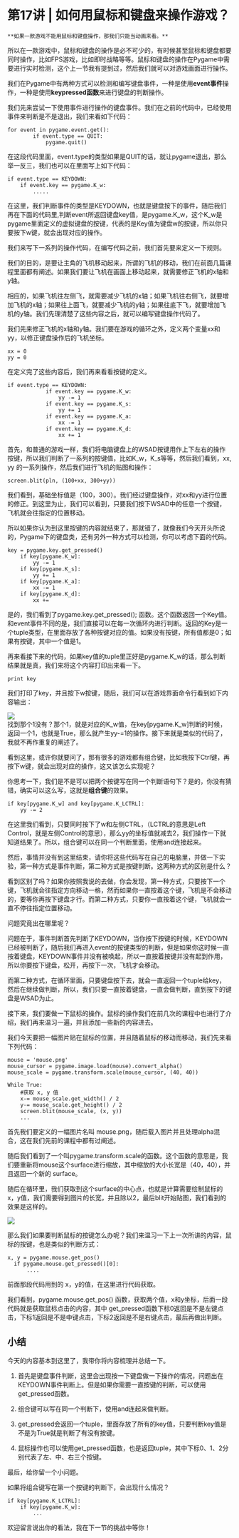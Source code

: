 # 第17讲 | 如何用鼠标和键盘来操作游戏？

    **如果一款游戏不能用鼠标和键盘操作，那我们只能当动画来看。**

所以在一款游戏中，鼠标和键盘的操作是必不可少的，有时候甚至鼠标和键盘都要同时操作，比如FPS游戏，比如即时战略等等。鼠标和键盘的操作在Pygame中需要进行实时检测，这个上一节我有提到过，然后我们就可以对游戏画面进行操作。

我们在Pygame中有两种方式可以检测和编写键盘事件，一种是使用**event事件**操作，一种是使用**keypressed函数**来进行键盘的判断操作。

我们先来尝试一下使用事件进行操作的键盘事件。我们在之前的代码中，已经使用事件来判断是不是退出，我们来看如下代码：

```
for event in pygame.event.get():
        if event.type == QUIT:
            pygame.quit()  

```

在这段代码里面，event.type的类型如果是QUIT的话，就让pygame退出，那么举一反三，我们也可以在里面写上如下代码：

```
if event.type == KEYDOWN:
    if event.key == pygame.K_w:
        .....

```

在这里，我们判断事件的类型是KEYDOWN，也就是键盘按下的事件，随后我们再在下面的代码里,判断event所返回键盘key值，是pygame.K\_w，这个K\_w是pygame里面定义的虚拟键盘的按键，代表的是Key值为键盘w的按键，所以你只要按下w键，就会出现对应的操作。

我们来写下一系列的操作代码，在编写代码之前，我们首先要来定义一下规则。

我们的目的，是要让主角的飞机移动起来，所谓的飞机的移动，我们在前面几篇课程里面都有阐述。如果我们要让飞机在画面上移动起来，就需要修正飞机的x轴和y轴。

相应的，如果飞机往左侧飞，就需要减少飞机的x轴；如果飞机往右侧飞，就要增加飞机的x轴；如果往上面飞，就要减少飞机的y轴；如果往底下飞，就要增加飞机的y轴。我们先理清楚了这些内容之后，就可以编写键盘操作代码了。

我们先来修正飞机的x轴和y轴。我们要在游戏的循环之外，定义两个变量xx和yy，以修正键盘操作后的飞机坐标。

```
xx = 0
yy = 0  

```

在定义完了这些内容后，我们再来看看按键的定义。

```
if event.type == KEYDOWN:
            if event.key == pygame.K_w:
                yy -= 1
            if event.key == pygame.K_s:
                yy += 1
            if event.key == pygame.K_a:
                xx -= 1
            if event.key == pygame.K_d:
                xx += 1

```

首先，和普通的游戏一样，我们将电脑键盘上的WSAD按键用作上下左右的操作按键，所以我们判断了一系列的按键值，比如K\_w，K\_s等等，然后我们看到，xx, yy 的一系列操作，然后我们进行飞机的贴图和操作：

```
screen.blit(pln, (100+xx, 300+yy))

```

我们看到，基础坐标值是（100，300）。我们经过键盘操作，对xx和yy进行位置的修正。到这里为止，我们可以看到，只要我们按下WSAD中的任意一个按键，飞机就会往指定的位置移动。

所以如果你认为到这里按键的内容就结束了，那就错了，就像我们今天开头所说的，Pygame下的键盘类，还有另外一种方式可以检测，你可以考虑下面的代码。

```
key = pygame.key.get_pressed()
    if key[pygame.K_w]:
        yy -= 1
    if key[pygame.K_s]:
        yy += 1
    if key[pygame.K_a]:
        xx -= 1
    if key[pygame.K_d]:
        xx += 

```

是的，我们看到了pygame.key.get\_pressed(); 函数。这个函数返回一个Key值。和event事件不同的是，我们直接可以在每一次循环内进行判断。返回的Key是一个tuple类型，在里面存放了各种按键对应的值。如果没有按键，所有值都是0；如果有按键，其中一个值是1。

再来看接下来的代码，如果key值的tuple里正好是pygame.K\_w的话，那么判断结果就是真，我们来将这个内容打印出来看一下。

```
print key

```

我们打印了key，并且按下w按键，随后，我们可以在游戏界面命令行看到如下内容输出：

![](https://static001.geekbang.org/resource/image/48/4a/480b8b53350ddb06e6a70e6987c84a4a.jpg)  
﻿找到那个1没有？那个1，就是对应的K\_w值，在key\[pygame.K\_w\]判断的时候，返回一个1，也就是True，那么就产生yy-=1的操作。接下来就是类似的代码了，我就不再作重复的阐述了。

看到这里，或许你就要问了，那有很多的游戏都有组合键，比如我按下Ctrl键，再按下w键，就会出现对应的操作，这又该怎么实现呢？

你思考一下，我们是不是可以把两个按键写在同一个判断语句下？是的，你没有猜错，确实可以这么写，这就是**组合键**的效果。

```
if key[pygame.K_w] and key[pygame.K_LCTRL]:
    yy -= 2 

```

在这里我们看到，只要同时按下了w和左侧CTRL，（LCTRL的意思是Left Control，就是左侧Control的意思），那么yy的坐标值就减去2，我们操作一下就知道结果了。所以，组合键可以在同一个判断里面，使用and连接起来。

然后，事情并没有到这里结束，请你将这些代码写在自己的电脑里，并做一下实验，第一种方式是事件判断，第二种方式是按键判断。这两种方式的区别是什么？

看到区别了吗？如果你按照我说的去做，你会发现，第一种方式，只要按下一个键，飞机就会往指定方向移动一格，然而如果你一直按着这个键，飞机是不会移动的，要等你再按下键盘才行。而第二种方式，只要你一直按着这个键，飞机就会一直不停往指定位置移动。

问题究竟出在哪里呢？

问题在于，事件判断首先判断了KEYDOWN，当你按下按键的时候，KEYDOWN已经被判断了，随后我们再进入event的按键类型的判断，但是如果你这时候一直按着键盘，KEYDOWN事件并没有被唤起，所以一直按着按键并没有起到作用，所以你要按下键盘，松开，再按下一次，飞机才会移动。

而第二种方式，在循环里面，只要键盘按下去，就会一直返回一个tuple给key，然后在继续做判断，所以，我们只要一直按着键盘，一直会做判断，直到按下的键盘是WSAD为止。

接下来，我们要做一下鼠标的操作。鼠标的操作我们在前几次的课程中也进行了介绍，我们再来温习一遍，并且添加一些新的内容进去。

我们今天要把一幅图片贴在鼠标的位置，并且随着鼠标的移动而移动，我们先来看下列代码：

```
mouse = 'mouse.png'
mouse_cursor = pygame.image.load(mouse).convert_alpha()
mouse_scale = pygame.transform.scale(mouse_cursor, (40, 40))
 
While True:
    #获取 x, y 值
    x-= mouse_scale.get_width() / 2
    y-= mouse_scale.get_height() / 2
    screen.blit(mouse_scale, (x, y))
    ...

```

首先我们要定义的一幅图片名叫 mouse.png，随后载入图片并且处理alpha混合，这在我们先前的课程中都有过阐述。

随后我们看到了一个叫pygame.transform.scale的函数。这个函数的意思是，我们要重新将mouse这个surface进行缩放，其中缩放的大小长宽是（40，40），并且返回一个新的 surface。

随后在循环里，我们获取到这个surface的中心点，也就是计算需要绘制鼠标的x，y值，我们需要得到图片的长宽，并且除以2，最后blit开始贴图，我们看到的效果是这样的。

![](https://static001.geekbang.org/resource/image/28/a1/2840dec856ac2ed69eb6d3c8956926a1.jpg)

那么我们如果要判断鼠标的按键怎么办呢？我们来温习一下上一次所讲的内容，鼠标的按键，也是类似的判断方式：

```
x, y = pygame.mouse.get_pos()
  if pygame.mouse.get_pressed()[0]:
      .... 

```

前面那段代码用到的 x，y的值，在这里进行代码获取。

我们看到，pygame.mouse.get\_pos() 函数，获取两个值，x和y坐标，后面一段代码就是获取鼠标点击的内容，其中 get\_pressed函数下标0返回是不是左键点击，下标1返回是不是中键点击，下标2返回是不是右键点击，最后再做出判断。

## 小结

今天的内容基本到这里了，我带你将内容梳理并总结一下。

1.  首先是键盘事件判断，这里会出现按一下键盘做一下操作的情况，问题出在KEYDOWN事件判断上。但是如果你需要一直按键的判断，可以使用get\_pressed函数。
    
2.  组合键可以写在同一个判断下，使用and连起来做判断。
    
3.  get\_pressed会返回一个tuple，里面存放了所有的key值，只要判断key值是不是为True就是判断了有没有按键。
    
4.  鼠标操作也可以使用get\_pressed函数，也是返回tuple，其中下标0、1、2分别代表了左、中、右三个按键。
    

最后，给你留一个小问题。

如果将组合键写在第一个按键的判断下，会出现什么情况？

```
if key[pygame.K_LCTRL]:
    if key[pygame.K_w]:
        ...

```

欢迎留言说出你的看法，我在下一节的挑战中等你！
    